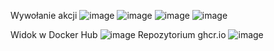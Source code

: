 Wywołanie akcji
![image](https://github.com/Maryia03/Zadanie2/assets/164774065/769e1ad5-bac3-4193-848b-13c9433e44b8)
![image](https://github.com/Maryia03/Zadanie2/assets/164774065/0f2f11b2-e045-4576-b729-8cdbb3068a74)
![image](https://github.com/Maryia03/Zadanie2/assets/164774065/ab48eb72-9b67-4263-bd46-67c57e30a004)
![image](https://github.com/Maryia03/Zadanie2/assets/164774065/7affa7d4-1f38-47d3-b6ad-cfa65d75089e)

Widok w Docker Hub
![image](https://github.com/Maryia03/Zadanie2/assets/164774065/a2b67543-94cb-46eb-9991-dfeb384fe2b4)
Repozytorium ghcr.io
![image](https://github.com/Maryia03/Zadanie2/assets/164774065/ae497dee-7cd0-431b-91f6-fadd90e5c6cb)





